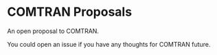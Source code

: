 # COMTRAN Proposals

An open proposal to COMTRAN.

You could open an issue if you have any thoughts for COMTRAN future.
